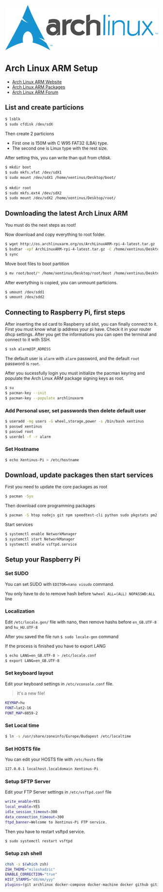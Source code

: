 <center>

![Arch-Linux](./arch_linux_banner.png)

</center>

# Arch Linux ARM Setup

* [Arch Linux ARM Website](https://archlinuxarm.org/)
* [Arch Linux ARM Packages](https://archlinuxarm.org/packages)
* [Arch Linux ARM Forum](http://archlinuxarm.org/forum)

## List and create particions

```bash
$ lsblk
$ sudo cfdisk /dev/sdX
```

Then create 2 particions

* First one is 150M with C W95 FAT32 (LBA) type.
* The second one is Linux type with the rest size.

After setting this, you can write than quit from cfdisk.

```bash
$ mkdir boot
$ sudo mkfs.vfat /dev/sdX1
$ sudo mount /dev/sdX1 /home/xentinus/Desktop/boot/

$ mkdir root
$ sudo mkfs.ext4 /dev/sdX2
$ sudo mount /dev/sdX2 /home/xentinus/Desktop/root/
```

## Downloading the latest Arch Linux ARM

You must do the next steps as root!

Now download and copy everything to root folder.

```bash
$ wget http://os.archlinuxarm.org/os/ArchLinuxARM-rpi-4-latest.tar.gz
$ bsdtar -xpf ArchLinuxARM-rpi-4-latest.tar.gz -C /home/xentinus/Desktop/root/
$ sync
```

Move boot files to boot partition

```bash
$ mv root/boot/* /home/xentinus/Desktop/root/boot /home/xentinus/Desktop/boot/
```

After evertything is copied, you can unmount particions.

```bash
$ umount /dev/sdd1
$ umount /dev/sdd2
```

## Connecting to Raspberry Pi, first steps

After inserting the sd card to Raspberry sd slot, you can finally connect to it. First you must know what ip address your pi have. Check it in your router dhcp settings. After you get the informations you can open the terminal and connect to it with SSH.

```bash
$ ssh alarm@IP_ADRESS
```

The default user is `alarm` with `alarm` password, and the default `root` password is `root`.

After you sucessfully login you must initialize the pacman keyring and populate the Arch Linux ARM package signing keys as root.

```bash
$ su
$ pacman-key --init
$ pacman-key --populate archlinuxarm
```

### Add Personal user, set passwords then delete default user

```bash
$ useradd -mg users -G wheel,storage,power -s /bin/bash xentinus
$ passwd xentinus
$ passwd root
$ userdel -f -r alarm
```

### Set Hostname

```bash
$ echo Xentinus-Pi > /etc/hostname
```

## Download, update packages then start services

First you need to update the core packages as root

```bash
$ pacman -Syu
```

Then download core programming packages

```bash
$ pacman -S htop nodejs git npm speedtest-cli python sudo pkgstats pm2 docker docker-compose docker-machine nano networkmanager vsftpd zsh
```

Start services

```bash
$ systemctl enable NetworkManager
$ systemctl start NetworkManager
$ systemctl enable vsftpd.service
```

## Setup your Raspberry Pi

### Set SUDO

You can set SUDO with `EDITOR=nano visudo` command.

You only have to do to remove hash before `%wheel ALL=(ALL) NOPASSWD:ALL` line

### Localization

Edit `/etc/locale.gen/` file with nano, then remove hashs before `en_GB.UTF-8` and `hu_HU.UTF-8`

After you saved the file run `$ sudo locale-gen` command

If the process is finished you have to export LANG

```bash
$ echo LANG=en_GB.UTF-8 > /etc/locale.conf
$ export LANG=en_GB.UTF-8
```

### Set keyboard layout

Edit your keyboard settings in `/etc/vconsole.conf` file.

> It's a new file!

```bash
KEYMAP=hu
FONT=lat2-16
FONT_MAP=8859-2
```

### Set Local time

```bash
$ ln -s /usr/share/zoneinfo/Europe/Budapest /etc/localtime
```

### Set HOSTS file

You can edit your HOSTS file with `/etc/hosts` file

```bash
127.0.0.1 localhost.localdomain Xentinus-Pi
```

### Setup SFTP Server

Edit your FTP Server settings in `/etc/vsftpd.conf` file

```bash
write_enable=YES
local_enable=YES
idle_session_timeout=300
data_connection_timeout=300
ftpd_banner=Welcome to Xentinus-Pi FTP service.
```

Then you have to restart vsftpd service.

```bash
$ sudo systemctl restart vsftpd
```

### Setup zsh shell

```bash
chsh -s $(which zsh)
ZSH_THEME="miloshadzic"
ENABLE_CORRECTION="true"
HIST_STAMPS="dd/mm/yyy"
plugins=(git archlinux docker-compose docker-machine docker github gitignore node npm pip pylint python sudo)
```
